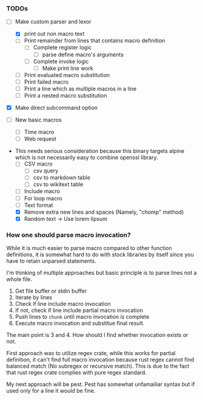 ### TODOs

* [ ] Make custom parser and lexor
  * [x] print out non macro text
  * [ ] Print remainder from lines that contains macro definition
    * [ ] Complete register logic
	  * [ ] parse define macro's arguments
	* [ ] Complete invoke logic
	  * [ ] Make print line work
  * [ ] Print evaluated macro substitution
  * [ ] Print failed macro  
  * [ ] Print a line which as multiple macros in a line
  * [ ] Print a nested macro substitution

* [x] Make direct subcommand option

* [ ] New basic macros
  * [ ] Time macro
  * [ ] Web request
- This needs serious consideration because this binary targets alpine which is not necessarily easy to combine openssl library.
  * [ ] CSV macro
    * [ ] csv query
    * [ ] csv to markdown table
    * [ ] csv to wikitext table
  * [ ] Include macro
  * [ ] For loop macro
  * [ ] Text format
  * [x] Remove extra new lines and spaces (Namely, "chomp" method)
  * [x] Random text -> Use lorem lipsum

### How one should parse macro invocation?

While it is much easier to parse macro compared to other function definitions,
it is somewhat hard to do with stock libraries by itself since you have to
retain unparsed statements.

I'm thinking of multiple approaches but basic principle is to parse lines not a
whole file.

1. Get file buffer or stdin buffer
2. Iterate by lines
3. Check if line include macro invocation
4. If not, check if line include partial macro invocation
5. Push lines to `chunk` until macro invocation is complete
6. Execute macro invocation and substitue final result.

The main point is 3 and 4. How should I find whether invocation exists or not.

First approach was to utilize regex crate, while this works for partial
definition, it can't find full macro invocation because rust regex cannot find
balanced match (No subregex or recursive match). This is due to the fact that rust 
regex crate complies with pure regex standard.

My next approach will be pest. Pest has somewhat unfamailiar syntax but if used only for a line it would be fine.

